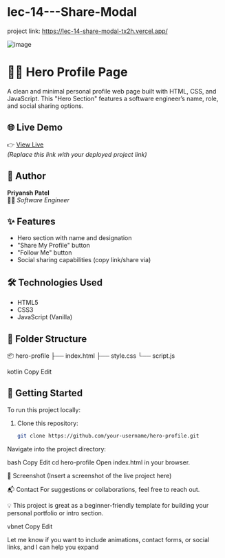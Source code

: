 # lec-14---Share-Modal

project link: https://lec-14-share-modal-tx2h.vercel.app/


![image](https://github.com/user-attachments/assets/5ddaa493-0f7d-4401-a759-d45df7b1fd2b)


# 🧑‍💻 Hero Profile Page

A clean and minimal personal profile web page built with HTML, CSS, and JavaScript. This "Hero Section" features a software engineer’s name, role, and social sharing options.

## 🌐 Live Demo

👉 [View Live](https://your-live-link.vercel.app/)  
*(Replace this link with your deployed project link)*

## 👤 Author

**Priyansh Patel**  
👨‍💻 *Software Engineer*

## ✨ Features

- Hero section with name and designation
- "Share My Profile" button
- "Follow Me" button
- Social sharing capabilities (copy link/share via)

## 🛠️ Technologies Used

- HTML5
- CSS3
- JavaScript (Vanilla)

## 📁 Folder Structure

📦 hero-profile
├── index.html
├── style.css
└── script.js

kotlin
Copy
Edit

## 🚀 Getting Started

To run this project locally:

1. Clone this repository:
   ```bash
   git clone https://github.com/your-username/hero-profile.git
Navigate into the project directory:

bash
Copy
Edit
cd hero-profile
Open index.html in your browser.

📸 Screenshot
(Insert a screenshot of the live project here)

📬 Contact
For suggestions or collaborations, feel free to reach out.

💡 This project is great as a beginner-friendly template for building your personal portfolio or intro section.

vbnet
Copy
Edit

Let me know if you want to include animations, contact forms, or social links, and I can help you expand 
